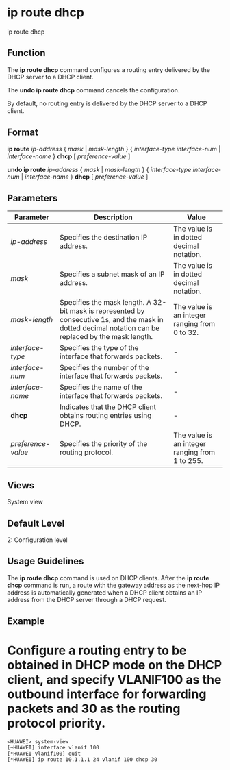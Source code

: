ip route dhcp
=============

ip route dhcp

Function
--------



The **ip route dhcp** command configures a routing entry delivered by the DHCP server to a DHCP client.

The **undo ip route dhcp** command cancels the configuration.



By default, no routing entry is delivered by the DHCP server to a DHCP client.


Format
------

**ip route** *ip-address* { *mask* | *mask-length* } { *interface-type* *interface-num* | *interface-name* } **dhcp** [ *preference-value* ]

**undo ip route** *ip-address* { *mask* | *mask-length* } { *interface-type* *interface-num* | *interface-name* } **dhcp** [ *preference-value* ]


Parameters
----------

| Parameter | Description | Value |
| --- | --- | --- |
| *ip-address* | Specifies the destination IP address. | The value is in dotted decimal notation. |
| *mask* | Specifies a subnet mask of an IP address. | The value is in dotted decimal notation. |
| *mask-length* | Specifies the mask length. A 32-bit mask is represented by consecutive 1s, and the mask in dotted decimal notation can be replaced by the mask length. | The value is an integer ranging from 0 to 32. |
| *interface-type* | Specifies the type of the interface that forwards packets. | - |
| *interface-num* | Specifies the number of the interface that forwards packets. | - |
| *interface-name* | Specifies the name of the interface that forwards packets. | - |
| **dhcp** | Indicates that the DHCP client obtains routing entries using DHCP. | - |
| *preference-value* | Specifies the priority of the routing protocol. | The value is an integer ranging from 1 to 255. |



Views
-----

System view


Default Level
-------------

2: Configuration level


Usage Guidelines
----------------

The **ip route dhcp** command is used on DHCP clients. After the **ip route dhcp** command is run, a route with the gateway address as the next-hop IP address is automatically generated when a DHCP client obtains an IP address from the DHCP server through a DHCP request.


Example
-------

# Configure a routing entry to be obtained in DHCP mode on the DHCP client, and specify VLANIF100 as the outbound interface for forwarding packets and 30 as the routing protocol priority.
```
<HUAWEI> system-view
[~HUAWEI] interface vlanif 100
[*HUAWEI-Vlanif100] quit
[*HUAWEI] ip route 10.1.1.1 24 vlanif 100 dhcp 30

```